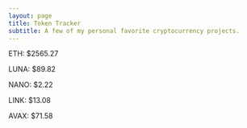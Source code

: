 ```yaml
---
layout: page
title: Token Tracker
subtitle: A few of my personal favorite cryptocurrency projects.
---
```


<!--BEGINCRYPTOINPUT-->
ETH: $2565.27

LUNA: $89.82

NANO: $2.22

LINK: $13.08

AVAX: $71.58

<!--ENDCRYPTOINPUT-->
